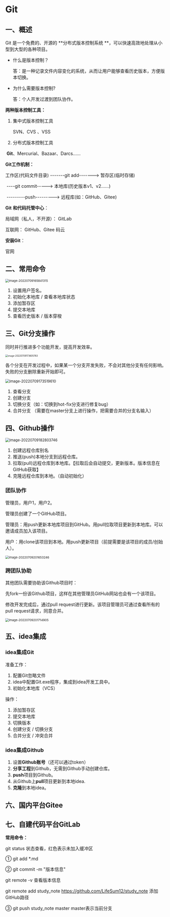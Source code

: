# Git

## 一、概述

Git 是一个免费的、开源的 **分布式版本控制系统 **，可以快速高效地处理从小型到大型的各种项目。

- 什么是版本控制？	

  答：是一种记录文件内容变化的系统，从而让用户能够查看历史版本，方便版本切换。

- 为什么需要版本控制?    

  答：个人开发过渡到团队协作。

**两种版本控制工具：**

1. 集中式版本控制工具

   SVN、CVS 、VSS

2.  分布式版本控制工具

​		**Git**、Mercurial、Bazaar、Darcs……

**Git工作机制：**

工作区(代码文件目录)  -------git add------->  暂存区(临时存储) 

​									   ----git commit----->  本地库(历史版本v1、v2……)

​									   ---------push--------->  远程库(如：GitHub、Gitee)

**Git** **和代码托管中心**：

局域网（私人，不开源）： GitLab

互联网： GitHub、Gitee 码云

**安装Git**：

官网



## 二、常用命令

<img src="https://raw.githubusercontent.com/LifeSum12/typora-image/main/img/202207091707631.png" alt="image-20220709165841315" style="zoom: 67%;" />

1. 设置用户签名。
2. 初始化本地库 / 查看本地库状态 
3. 添加暂存区
4. 提交本地库
5. 查看历史版本 / 版本穿梭



## 三、Git分支操作

同时并行推进多个功能开发，提高开发效率。

<img src="https://raw.githubusercontent.com/LifeSum12/typora-image/main/img/202207091736825.png" alt="image-20220709173605763" style="zoom:50%;" />

各个分支在开发过程中，如果某一个分支开发失败，不会对其他分支有任何影响。失败的分支删除重新开始即可。

<img src="https://raw.githubusercontent.com/LifeSum12/typora-image/main/img/202207091735676.png" alt="image-20220709173519610" style="zoom:80%;" />

1. 查看分支
2. 创建分支
3. 切换分支（如：切换到hot-fix分支进行修复bug）
4. 合并分支 （需要在master分支上进行操作，把需要合并的分支名输入）



## 四、Github操作

<img src="https://raw.githubusercontent.com/LifeSum12/typora-image/main/img/202207091828837.png" alt="image-20220709182803746" style="zoom:80%;" />

1. 创建远程仓库别名
2. 推送(push)本地分支到远程仓库。
3. 拉取(pull)远程仓库到本地库。【拉取后会自动提交，更新版本。版本信息在GitHub获取】
4. 克隆远程仓库到本地。（自动初始化）



### 团队协作

管理员，用户1，用户2。

管理员创建了一个GitHub项目。

管理员：用push更新本地库项目到GitHub。用pull拉取项目更新到本地库。可以邀请成员加入该项目。

用户：用clone该项目到本地。用push更新项目（前提需要是该项目的成员/创始人）。

<img src="https://raw.githubusercontent.com/LifeSum12/typora-image/main/img/202207092016468.png" alt="image-20220709201653246" style="zoom:67%;" />

### 跨团队协助

其他团队需要协助该Github项目时：

先fork一份该Github项目，这样在其他管理员GitHub网站也会有一个该项目。

修改开发完成后，通过pull request进行更新。该项目管理员可通过查看所有的pull request请求，同意合并。

<img src="https://raw.githubusercontent.com/LifeSum12/typora-image/main/img/202207092017012.png" alt="image-20220709201714905" style="zoom: 67%;" />



## 五、idea集成

### idea集成Git

准备工作：

1. 配置Git忽略文件
2. idea中配置Git.exe程序，集成到idea开发工具中。
3. 初始化本地库（VCS）

操作：

1. 添加暂存区
2. 提交本地库
3. 切换版本
4. 创建分支 / 切换分支
5. 合并分支 / 冲突合并 

### idea集成Github

1. 设置**Github账号**（还可以通过token）
2. **分享工程**到Github，无需到Github手动创建仓库。
3. **push**项目到Github。
4. 从Github上**pull**项目更新到本地idea.
5. **克隆**到本地idea。



## 六、国内平台Gitee

## 七、自建代码平台GitLab



**常用命令：**

git status																											状态查看，红色表示未加入缓冲区

① git add *.md	

② git commit -m "版本信息"

git remote -v 																										查看版本信息

git remote add study_note https://github.com/LifeSum12/study_note	添加GitHub路径

③ git push study_note master																		master表示当前分支